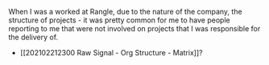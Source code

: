When I was a worked at Rangle, due to the nature of the company, the structure of projects - it was pretty common for me to have people reporting to me that were not involved on projects that I was responsible for the delivery of.

- [[202102212300 Raw Signal - Org Structure - Matrix]]?